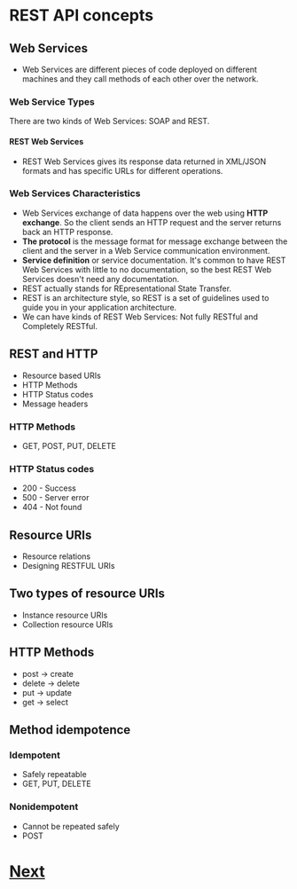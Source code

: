 # REST API concepts
## Web Services
- Web Services are different pieces of code deployed on different machines and they call methods of each other over the network.
### Web Service Types
There are two kinds of Web Services: SOAP and REST.
#### REST Web Services
- REST Web Services gives its response data returned in XML/JSON formats and has specific URLs for different operations.
### Web Services Characteristics
- Web Services exchange of data happens over the web using **HTTP exchange**. So the client sends an HTTP request and the server returns back an HTTP response.
- **The protocol** is the message format for message exchange between the client and the server in a Web Service communication environment.
- **Service definition** or service documentation. It's common to have REST Web Services with little to no documentation, so the best REST Web Services doesn't need any documentation.
- REST actually stands for REpresentational State Transfer.
- REST is an architecture style, so REST is a set of guidelines used to guide you in your application architecture.
- We can have kinds of REST Web Services: Not fully RESTful and Completely RESTful.
## REST and HTTP
- Resource based URIs
- HTTP Methods
- HTTP Status codes
- Message headers
### HTTP Methods
- GET, POST, PUT, DELETE
### HTTP Status codes
- 200 - Success
- 500 - Server error
- 404 - Not found
## Resource URIs
- Resource relations
- Designing RESTFUL URIs
## Two types of resource URIs
- Instance resource URIs
- Collection resource URIs 
## HTTP Methods 
- post -> create
- delete -> delete 
- put -> update
- get -> select
## Method idempotence 
### Idempotent
- Safely repeatable
- GET, PUT, DELETE
### Nonidempotent
- Cannot be repeated safely
- POST
# [Next](https://www.youtube.com/watch?v=ZyuPCYB-n5o&list=PLqq-6Pq4lTTZh5U8RbdXq0WaYvZBz2rbn&index=7)
